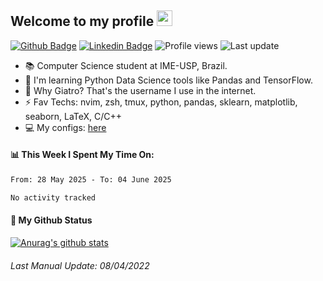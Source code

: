 ## Welcome to my profile <img src="https://media.giphy.com/media/hvRJCLFzcasrR4ia7z/giphy.gif" width="25px">

[![Github Badge](https://img.shields.io/badge/-Github-000?style=for-the-badge&logo=Github&logoColor=white&link=https://www.linkedin.com/in/lucas-paiolla/)](https://github.com/Giatroo)
[![Linkedin Badge](https://img.shields.io/badge/-LinkedIn-blue?style=for-the-badge&logo=Linkedin&logoColor=white&link=https://www.linkedin.com/in/lucas-paiolla/)](https://www.linkedin.com/in/lucas-paiolla/)
![Profile views](https://gpvc.arturio.dev/Giatroo)
![Last update](https://img.shields.io/github/last-commit/Giatroo/Giatroo)

- 📚 Computer Science student at IME-USP, Brazil.
- 🌱 I'm learning Python Data Science tools like Pandas and TensorFlow.
- 🤔 Why Giatro? That's the username I use in the internet.
- ⚡ Fav Techs: nvim, zsh, tmux, python, pandas, sklearn, matplotlib, seaborn, LaTeX, C/C++
- 💻 My configs: [here](https://github.com/Giatroo/cfgs)

#### 📊 This Week I Spent My Time On:

<!--START_SECTION:waka-->

```txt
From: 28 May 2025 - To: 04 June 2025

No activity tracked
```

<!--END_SECTION:waka-->

#### 🚀 My Github Status

[![Anurag's github stats](https://github-readme-stats.vercel.app/api?username=Giatroo&?count_private=true&show_icons=true&theme=onedark)](#)

###### Last Manual Update: 08/04/2022
